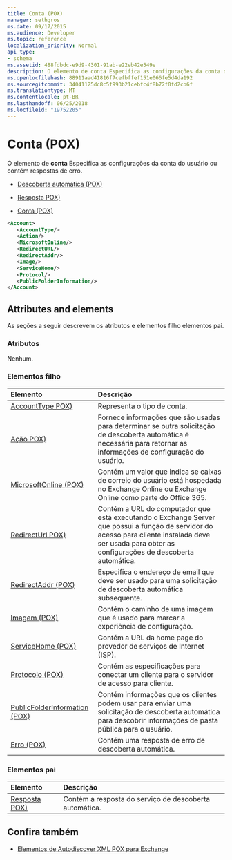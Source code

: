 ```yaml
---
title: Conta (POX)
manager: sethgros
ms.date: 09/17/2015
ms.audience: Developer
ms.topic: reference
localization_priority: Normal
api_type:
- schema
ms.assetid: 488fdbdc-e9d9-4301-91ab-e22eb42e549e
description: O elemento de conta Especifica as configurações da conta do usuário ou contém respostas de erro.
ms.openlocfilehash: 88911aad41816f7cefbffef151e066fe5d4da192
ms.sourcegitcommit: 34041125dc8c5f993b21cebfc4f8b72f0fd2cb6f
ms.translationtype: MT
ms.contentlocale: pt-BR
ms.lasthandoff: 06/25/2018
ms.locfileid: "19752205"
---
```

# <a name="account-pox"></a>Conta (POX)

O elemento de **conta** Especifica as configurações da conta do usuário ou contém respostas de erro. 
  
- [Descoberta automática (POX)](autodiscover-pox.md)
  
- [Resposta POX)](response-pox.md)
  
- [Conta (POX)](account-pox.md)
  
```XML
<Account>
   <AccountType/>
   <Action/>
   <MicrosoftOnline/>
   <RedirectURL/>
   <RedirectAddr/>
   <Image/>
   <ServiceHome/>
   <Protocol/>
   <PublicFolderInformation/>
</Account>
```

## <a name="attributes-and-elements"></a>Attributes and elements

As seções a seguir descrevem os atributos e elementos filho elementos pai.
  
### <a name="attributes"></a>Atributos

Nenhum.
  
### <a name="child-elements"></a>Elementos filho

|**Elemento**|**Descrição**|
|:-----|:-----|
|[AccountType POX)](accounttype-pox.md) <br/> |Representa o tipo de conta.  <br/> |
|[Ação POX)](action-pox.md) <br/> |Fornece informações que são usadas para determinar se outra solicitação de descoberta automática é necessária para retornar as informações de configuração do usuário.  <br/> |
|[MicrosoftOnline (POX)](microsoftonline-pox.md) <br/> |Contém um valor que indica se caixas de correio do usuário está hospedada no Exchange Online ou Exchange Online como parte do Office 365.  <br/> |
|[RedirectUrl POX)](redirecturl-pox.md) <br/> |Contém a URL do computador que está executando o Exchange Server que possui a função de servidor do acesso para cliente instalada deve ser usada para obter as configurações de descoberta automática.  <br/> |
|[RedirectAddr (POX)](redirectaddr-pox.md) <br/> |Especifica o endereço de email que deve ser usado para uma solicitação de descoberta automática subsequente.  <br/> |
|[Imagem (POX)](image-pox.md) <br/> |Contém o caminho de uma imagem que é usado para marcar a experiência de configuração.  <br/> |
|[ServiceHome (POX)](servicehome-pox.md) <br/> |Contém a URL da home page do provedor de serviços de Internet (ISP).  <br/> |
|[Protocolo (POX)](protocol-pox.md) <br/> |Contém as especificações para conectar um cliente para o servidor de acesso para cliente.  <br/> |
|[PublicFolderInformation (POX)](publicfolderinformation-pox.md) <br/> |Contém informações que os clientes podem usar para enviar uma solicitação de descoberta automática para descobrir informações de pasta pública para o usuário.  <br/> |
|[Erro (POX)](error-pox.md) <br/> |Contém uma resposta de erro de descoberta automática.  <br/> |
   
### <a name="parent-elements"></a>Elementos pai

|**Elemento**|**Descrição**|
|:-----|:-----|
|[Resposta POX)](response-pox.md) <br/> |Contém a resposta do serviço de descoberta automática.  <br/> |
   
## <a name="see-also"></a>Confira também

- [Elementos de Autodiscover XML POX para Exchange](pox-autodiscover-xml-elements-for-exchange.md)

